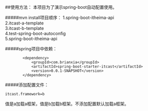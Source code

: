 ##使用方法：
本项目为了演示spring-boot自动配置使用。

#####mvn install项目顺序：
1.spring-boot-itheima-api  
2.itcast-a-template  
3.itcast-b-template  
4.test-spring-boot-autoconfig  
5.spring-boot-itheima-api

#####spring项目中依赖： 
````
        <dependency>
            <groupId>com.brianxia</groupId>
            <artifactId>spring-boot-starter-itcast</artifactId>
            <version>0.0.1-SNAPSHOT</version>
        </dependency>
````

#####添加配置文件：

````
itcast.framework=b
````
值是a加载a框架，值是b加载b框架。不添加配置默认加载a框架。
